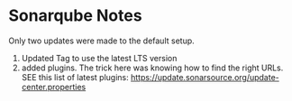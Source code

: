 # Sonarqube Notes

Only two updates were made to the default setup.

1. Updated Tag to use the latest LTS version
2. added plugins.  The trick here was knowing how to find the right URLs.  SEE this list of latest plugins: https://update.sonarsource.org/update-center.properties